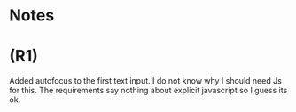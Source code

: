 # Notes


# (R1)
Added autofocus to the first text input. 
I do not know why I should need Js for this. The requirements say nothing about explicit javascript so I guess its ok. 



